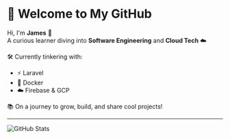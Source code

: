 # 🚀 Welcome to My GitHub  

Hi, I'm **James** 👋  
A curious learner diving into **Software Engineering** and **Cloud Tech** ☁️  

🛠 Currently tinkering with:  
- ⚡ Laravel  
- 🐳 Docker  
- ☁️ Firebase & GCP  

📚 On a journey to grow, build, and share cool projects!  

---

![GitHub Stats](https://github-readme-stats.vercel.app/api?username=CactusJem&show_icons=true&theme=gruvbox) 
